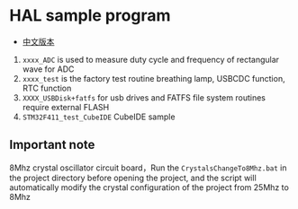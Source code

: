 # HAL sample program

* [中文版本](./README-zh.md)

1. `xxxx_ADC`               is used to measure duty cycle and frequency of rectangular wave for ADC
2. `xxxx_test`              is the factory test routine breathing lamp, USBCDC function, RTC function
3. `XXXX_USBDisk+fatfs`     for usb drives and FATFS file system routines require external FLASH
4. `STM32F411_test_CubeIDE` CubeIDE sample

## Important note

8Mhz crystal oscillator circuit board，Run the `CrystalsChangeTo8Mhz.bat` in the project directory before opening the project, and the script will automatically modify the crystal configuration of the project from 25Mhz to 8Mhz